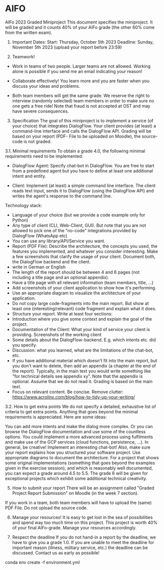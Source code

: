 # AIFO
AIFo 2023 Graded Miniproject
This document specifies the miniproject. It will be graded and it counts 40% of your AIFo grade (the other
60% come from the written exam).

1. Important Dates:
Start: Thursday, October 5th 2023
Deadline: Sunday, November 5th 2023 (upload your report before 23:59)


3. Teamwork!
- Work in teams of two people. Larger teams are not allowed. Working alone is possible if you send
me an email indicating your reason!

- Collaborate effectively! You learn more and you are faster when you discuss your ideas and
problems.

- Both team members will get the same grade. We reserve the right to interview (randomly selected)
team members in order to make sure no one gets a free ride! Note that fraud is not accepted at
OST and may have severe consequences.

3. Specification
The goal of this miniproject is to implement a service (of your choice) that integrates DialogFlow. Your
client provides (at least) a command-line interface and calls the DialogFlow API.
Grading will be based on your report (PDF- File to be uploaded on Moodle), the source-code is not graded.

3.1. Minimal requirements
To obtain a grade 4.0, the following minimal requirements need to be implemented:
- DialogFlow Agent:
Specify chat-bot in DialogFlow. You are free to start from a predefined agent but you have to define
at least one additional intent and entity.

- Client:
Implement (at least) a simple command line interface. The client reads text input, sends it to
DialogFlow (using the DialogFlow API) and writes the agent's response to the command line.

Technology stack:
- Language of your choice (but we provide a code example only for Python)
- Any type of client (CLI, Web-Client, GUI). But note that you are not allowed to pick one of
the "no-code" integrations provided by DialogFlow (WhatsApp etc)
- You can use any library/API/Service you want.
- Report (PDF File):
Describe the architecture, the concepts you used, the features you implemented, and whatever you
consider interesting. Make a few screenshots that clarify the usage of your client. Document both,
the DialogFlow backend and the client.
- write in German or English
- The length of the report should be between 4 and 6 pages (not including a title page and an
optional appendix).
- Have a title page with all relevant information (team members, title, …)
- Add screenshots of your client application to show how it's performing.
- Use an appropriate diagram to visualize the architecture of your application.
- Do not copy large code-fragments into the main report. But show at least one
(interesting/relevant) code fragment and explain what it does.
- Structure your report. Write at least four sections:
- Introduction where you give some context and explain the goal of the project.
- Documentation of the Client: What your kind of service your client is providing.
  Screenshots of the working client
- Some details about the DialogFlow-backend. E.g. which intents etc. did you specify.
- Discussion: what you learned, what are the limitations of the chat-bot, etc.
- If you have additional material which doesn't fit into the main report, but you don't want to
delete, then add an appendix (a chapter at the end of the report). Typically, in the main text
you would write something like "for technical details see appendix xy". Note that the
appendix is optional. Assume that we do not read it. Grading is based on the main text.
- Focus on relevant content. Be concise. Remove clutter: https://www.acrolinx.com/blog/how-to-tidy-up-your-writing/

3.2. How to get extra points
We do not specify a detailed, exhaustive list of criteria to get extra points. Anything that goes beyond the
minimal requirements is appreciated. Here are some ideas:

You can add more intents and make the dialog more complex. Or you can browse the DialogFlow
documentation and use some of the countless options. You could implement a more advanced process
using fulfilments and make use of the GCP services (cloud functions, persistence, …). In general, be
creative! Implement an interesting chat-bot! Also, make sure your report explains how you structured your
software project. Use appropriate diagrams to document the architecture. For a project that shows some
original implementations (something that goes beyond the examples given in the exercise session), and
which is reasonably well documented, you can expect a grade around 4.5 to 5.5. The grade 6 will be given 
for exceptional projects which exhibit some additional technical creativity.

5. How to submit your report
There will be an assignment called "Graded Project Report Submission" on Moodle (in the week 7 section).

If you work in a team, both team members will have to upload the (same) PDF File. Do not upload the
source code.

6. Manage your resources!
It is easy to get lost in the sea of possibilities and spend way too much time on this project. This project is
worth 40% of your final AIFo-grade. Manage your resources accordingly.

7. Respect the deadline
If you do not hand-in a report by the deadline, we have to give you a grade 1.0. If you are unable to meet
the deadline for important reason (illness, military service, etc.) the deadline can be discussed. Contact us
as early as possible!

conda env create -f environment.yml
